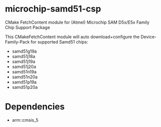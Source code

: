 # microchip-samd51-csp
CMake FetchContent module for (Atmel) Microchip SAM D5x/E5x Family Chip Support Package

This CMakeFetchContent module will auto download+configure the Device-Family-Pack for supported Samd51 chips:
- samd51g19a
- samd51j18a
- samd51j19a
- samd51j20a
- samd51n19a
- samd51n20a
- samd51p19a
- samd51p20a

# Dependencies
- arm::cmsis_5
